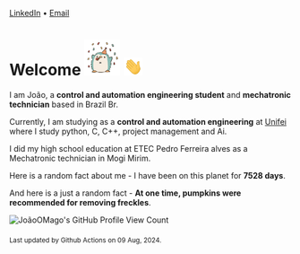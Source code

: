 [LinkedIn](https://www.linkedin.com/in/joão-pedro-gozzoli-b95641301/) &bull;
[Email](joaopedrogozzoli@gmail.com)

# Welcome <img src="happy.gif" height="64px" /> <img src="wave.gif" height="32px" />

I am João, a  **control and automation engineering student** and **mechatronic technician** based in Brazil Br.

Currently, I am studying as a **control and automation engineering** at [Unifei](https://unifei.edu.br) where I study python, C, C++, project management and Ai.

I did my high school education at ETEC Pedro Ferreira alves as a Mechatronic technician in Mogi Mirim.

Here is a random fact about me - I have been on this planet for **7528 days**.

And here is a just a random fact -  **At one time, pumpkins were recommended for removing freckles**.

![JoãoOMago's GitHub Profile View Count](https://komarev.com/ghpvc/?username=JoaoOMago)

<sub>Last updated by Github Actions on 09 Aug, 2024.</sub>
